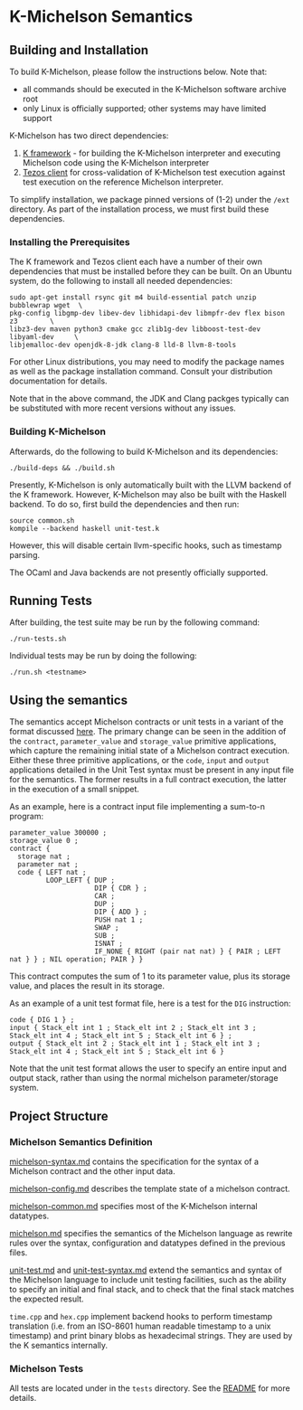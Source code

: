 # K-Michelson Semantics

## Building and Installation

To build K-Michelson, please follow the instructions below. Note that:

- all commands should be executed in the K-Michelson software archive root
- only Linux is officially supported; other systems may have limited support

K-Michelson has two direct dependencies:

1. [K framework](https://github.com/kframework/k) - for building the K-Michelson
  interpreter and executing Michelson code using the K-Michelson interpreter
2. [Tezos client](http://tezos.gitlab.io/index.html) for cross-validation of
  K-Michelson test execution against test execution on the reference Michelson
  interpreter.

To simplify installation, we package pinned versions of (1-2) under the `/ext`
directory. As part of the installation process, we must first build these
dependencies.

### Installing the Prerequisites

The K framework and Tezos client each have a number of their own dependencies
that must be installed before they can be built. On an Ubuntu system, do the
following to install all needed dependencies:

```
sudo apt-get install rsync git m4 build-essential patch unzip bubblewrap wget  \
pkg-config libgmp-dev libev-dev libhidapi-dev libmpfr-dev flex bison z3        \
libz3-dev maven python3 cmake gcc zlib1g-dev libboost-test-dev libyaml-dev     \
libjemalloc-dev openjdk-8-jdk clang-8 lld-8 llvm-8-tools 
```

For other Linux distributions, you may need to modify the package names as well
as the package installation command. Consult your distribution documentation
for details.

Note that in the above command, the JDK and Clang packges typically can be
substituted with more recent versions without any issues.

### Building K-Michelson

Afterwards, do the following to build K-Michelson and its dependencies:

```
./build-deps && ./build.sh
```

Presently, K-Michelson is only automatically built with the LLVM backend of the
K framework. However, K-Michelson may also be built with the Haskell backend. To
do so, first build the dependencies and then run:

```
source common.sh
kompile --backend haskell unit-test.k
```

However, this will disable certain llvm-specific hooks, such as timestamp parsing.

The OCaml and Java backends are not presently officially supported.

## Running Tests

After building, the test suite may be run by the following command:

```
./run-tests.sh
```

Individual tests may be run by doing the following:

```
./run.sh <testname>
```

## Using the semantics

The semantics accept Michelson contracts or unit tests in a variant of the format discussed [here](https://gitlab.com/tezos/tezos/-/merge_requests/1487/diffs).  The primary change can be seen in the addition of the `contract`, `parameter_value` and `storage_value` primitive applications, which capture the remaining initial state of a Michelson contract execution.  Either these three primitive applications, or the `code`, `input` and `output` applications detailed in the Unit Test syntax must be present in any input file for the semantics.  The former results in a full contract execution, the latter in the execution of a small snippet.

As an example, here is a contract input file implementing a sum-to-n program:

    parameter_value 300000 ;
    storage_value 0 ;
    contract {
      storage nat ;
      parameter nat ;
      code { LEFT nat ;
             LOOP_LEFT { DUP ;
                         DIP { CDR } ;
                         CAR ;
                         DUP ;
                         DIP { ADD } ;
                         PUSH nat 1 ;
                         SWAP ;
                         SUB ;
                         ISNAT ;
                         IF_NONE { RIGHT (pair nat nat) } { PAIR ; LEFT nat } } ; NIL operation; PAIR } }

This contract computes the sum of 1 to its parameter value, plus its storage value, and places the result in its storage.

As an example of a unit test format file, here is a test for the `DIG` instruction:


    code { DIG 1 } ;
    input { Stack_elt int 1 ; Stack_elt int 2 ; Stack_elt int 3 ; Stack_elt int 4 ; Stack_elt int 5 ; Stack_elt int 6 } ;
    output { Stack_elt int 2 ; Stack_elt int 1 ; Stack_elt int 3 ; Stack_elt int 4 ; Stack_elt int 5 ; Stack_elt int 6 }

Note that the unit test format allows the user to specify an entire input and output stack, rather than using the normal michelson parameter/storage system.

## Project Structure

### Michelson Semantics Definition

[michelson-syntax.md](./michelson-syntax.md) contains the specification for the syntax of a Michelson contract and the other input data.

[michelson-config.md](./michelson-config.md) describes the template state of a michelson contract.

[michelson-common.md](./michelson-common.md) specifies most of the K-Michelson internal datatypes.

[michelson.md](./michelson.md) specifies the semantics of the Michelson language as rewrite rules over the syntax, configuration and datatypes defined in the previous files.

[unit-test.md](./unit-test.md) and [unit-test-syntax.md](./unit-test-syntax.md) extend the semantics and syntax of the Michelson language to include unit testing facilities, such as the ability to specify an initial and final stack, and to check that the final stack matches the expected result.

`time.cpp` and `hex.cpp` implement backend hooks to perform timestamp translation (i.e. from an ISO-8601 human readable timestamp to a unix timestamp) and print binary blobs as hexadecimal strings. They are used by the K semantics internally.

### Michelson Tests

All tests are located under in the `tests` directory.
See the [README](./tests/README.md) for more details.
